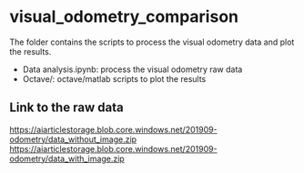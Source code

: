 # visual_odometry_comparison

The folder contains the scripts to process the visual odometry data and plot the results.

* Data analysis.ipynb: process the visual odometry raw data
* Octave/: octave/matlab scripts to plot the results 

## Link to the raw data
https://aiarticlestorage.blob.core.windows.net/201909-odometry/data_without_image.zip
https://aiarticlestorage.blob.core.windows.net/201909-odometry/data_with_image.zip
